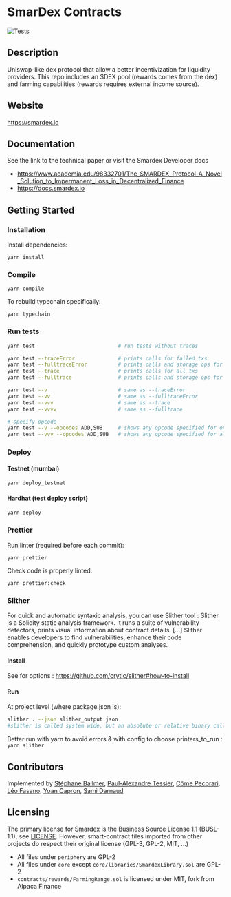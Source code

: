 # SmarDex Contracts

[![Tests](https://github.com/SmarDex-Dev/smart-contracts/actions/workflows/ci.yml/badge.svg?branch=develop)](https://github.com/petra-foundation/SmarDex-contracts/actions/workflows/ci.yml)

## Description

Uniswap-like dex protocol that allow a better incentivization for liquidity providers.
This repo includes an SDEX pool (rewards comes from the dex) and farming capabilities (rewards requires external income source).

## Website

https://smardex.io

## Documentation

See the link to the technical paper or visit the Smardex Developer docs

- https://www.academia.edu/98332701/The_SMARDEX_Protocol_A_Novel_Solution_to_Impermanent_Loss_in_Decentralized_Finance
- https://docs.smardex.io

## Getting Started

### Installation

Install dependencies:

`yarn install`

### Compile

`yarn compile`

To rebuild typechain specifically:

`yarn typechain`

### Run tests

```bash
yarn test                           # run tests without traces

yarn test --traceError              # prints calls for failed txs
yarn test --fulltraceError          # prints calls and storage ops for failed txs
yarn test --trace                   # prints calls for all txs
yarn test --fulltrace               # prints calls and storage ops for all txs

yarn test --v                       # same as --traceError
yarn test --vv                      # same as --fulltraceError
yarn test --vvv                     # same as --trace
yarn test --vvvv                    # same as --fulltrace

# specify opcode
yarn test --v --opcodes ADD,SUB     # shows any opcode specified for only failed txs
yarn test --vvv --opcodes ADD,SUB   # shows any opcode specified for all txs
```

### Deploy

#### Testnet (mumbai)

`yarn deploy_testnet`

#### Hardhat (test deploy script)

`yarn deploy`

### Prettier

Run linter (required before each commit):

`yarn prettier`

Check code is properly linted:

`yarn prettier:check`

### Slither

For quick and automatic syntaxic analysis, you can use Slither tool :
Slither is a Solidity static analysis framework. It runs a suite of vulnerability detectors, prints visual information about contract details. [...] Slither enables developers to find vulnerabilities, enhance their code comprehension, and quickly prototype custom analyses.

#### Install

See for options :
https://github.com/crytic/slither#how-to-install

#### Run

At project level (where package.json is):

```sh
slither . --json slither_output.json
#slither is called system wide, but an absolute or relative binary call can also be used
```

Better run with yarn to avoid errors & with config to choose printers_to_run :
`yarn slither`

## Contributors

Implemented by [Stéphane Ballmer](https://github.com/sballmer), [Paul-Alexandre Tessier](https://github.com/Paulalex85), [Côme Pecorari](https://github.com/cpecorari), [Léo Fasano](https://github.com/Yashiru), [Yoan Capron](https://github.com/CapronYoan), [Sami Darnaud](https://github.com/samooyo)

## Licensing

The primary license for Smardex is the Business Source License 1.1 (BUSL-1.1), see [LICENSE](LICENSE). However, smart-contract files imported from other projects do respect their original license (GPL-3, GPL-2, MIT, ...)

- All files under `periphery` are GPL-2
- All files under `core` except `core/libraries/SmardexLibrary.sol` are GPL-2
- `contracts/rewards/FarmingRange.sol` is licensed under MIT, fork from Alpaca Finance
